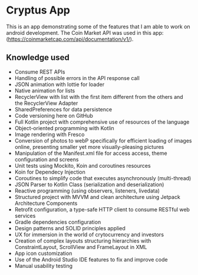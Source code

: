 # Cryptus App
This is an app demonstrating some of the features that I am able to work on android development. The Coin Market API was used in this app: (https://coinmarketcap.com/api/documentation/v1/).

## Knowledge used
- Consume REST APIs
- Handling of possible errors in the API response call
- JSON animation with lottie for loader
- Native animation for lists
- RecyclerView with list with the first item different from the others and the RecyclerView Adapter
- SharedPreferences for data persistence
- Code versioning here on GitHub
- Full Kotlin project with comprehensive use of resources of the language
- Object-oriented programming with Kotlin
- Image rendering with Fresco
- Conversion of photos to webP specifically for efficient loading of images online, presenting smaller yet more visually-pleasing pictures
- Manipulation of the Manifest.xml file for access access, theme configuration and screens
- Unit tests using Mockito, Koin and coroutines resources
- Koin for Dependecy Injection
- Coroutines to simplify code that executes asynchronously (multi-thread)
- JSON Parser to Kotlin Class (serialization and deserialization)
- Reactive programming (using observers, listeners, livedata)
- Structured project with MVVM and clean architecture using Jetpack Architecture Components
- Retrofit configuration, a type-safe HTTP client to consume RESTful web services
- Gradle dependencies configuration
- Design patterns and SOLID principles applied
- UX for immersion in the world of crytocurrency and investors
- Creation of complex layouts structuring hierarchies with ConstraintLayout, ScrollView and FrameLayout in XML
- App icon customization
- Use of the Android Studio IDE features to fix and improve code
- Manual usability testing